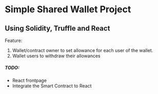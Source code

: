 # Simple Shared Wallet Project
## Using Solidity, Truffle and React

Feature:
1. Wallet/contract owner to set allowance for each user of the wallet.
2. Wallet users to withdraw their allowances

##### TODO:
- React frontpage
- Integrate the Smart Contract to React